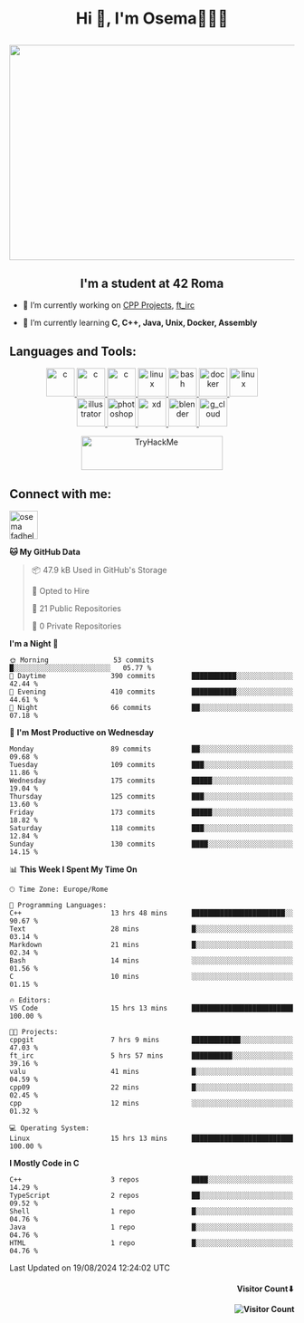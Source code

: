 <h1 align="center">Hi 👋, I'm Osema👨🏽‍💻</h1>

<!-- <h2 align="center"> <a href="https://www.showmyip.com/"><img src="https://github.com/OsemaFadhel/OsemaFadhel/blob/main/img/cybersecurity%20framework.webp" /></a> </h2> -->

<!-- <h2 align="center"> <img src="https://github.com/OsemaFadhel/OsemaFadhel/blob/main/img/1712000100607257.gif" width="900" height="380" /> </h2> -->

<h2 align="center"> <img src="https://github.com/OsemaFadhel/OsemaFadhel/blob/main/img/tumblr_nv2fdyCF5y1tile93o1_500.gif" width="800" height="380" /> </h2>


<h2 align="center">I'm a student at 42 Roma</h3>

- 🔭 I’m currently working on [CPP Projects](https://github.com/OsemaFadhel/CPP42), [ft_irc](https://github.com/OsemaFadhel/ft_irc)

- 🌱 I’m currently learning **C, C++, Java, Unix, Docker, Assembly**

<h2 align="left">Languages and Tools:</h3>
<p align="center"> 
</a> <a href="https://en.wikipedia.org/wiki/C_(programming_language)" target="_blank" rel="noreferrer">  <img src="https://skillicons.dev/icons?i=c" alt="c" width="50" height="50"/> 
</a> <a href="https://en.wikipedia.org/wiki/C%2B%2B" target="_blank" rel="noreferrer">  <img src="https://skillicons.dev/icons?i=cpp" alt="c" width="50" height="50"/> 
</a> <a href="https://www.python.org/" target="_blank" rel="noreferrer">  <img src="https://skillicons.dev/icons?i=py" alt="c" width="50" height="50"/> 
</a> <a href="https://www.linux.org/" target="_blank" rel="noreferrer"> <img src="https://skillicons.dev/icons?i=linux" alt="linux" width="50" height="50"/>
</a> <a href="https://www.gnu.org/software/bash/" target="_blank" rel="noreferrer"> <img src="https://skillicons.dev/icons?i=bash" alt="bash" width="50" height="50"/> 
</a> <a href="https://www.docker.com/" target="_blank" rel="noreferrer"> <img src="https://skillicons.dev/icons?i=docker" alt="docker" width="50" height="50"/> 
</a> <a href="https://code.visualstudio.com/" target="_blank" rel="noreferrer"> <img src="https://skillicons.dev/icons?i=vscode" alt="linux" width="50" height="50"/> <br>
</a> <a href="https://www.adobe.com/in/products/illustrator.html" target="_blank" rel="noreferrer"> <img src="https://skillicons.dev/icons?i=ai" alt="illustrator" width="50" height="50"/> 
</a> <a href="https://www.photoshop.com/enwhat" target="_blank" rel="noreferrer"> <img src="https://skillicons.dev/icons?i=ps" alt="photoshop" width="50" height="50"/> 
</a> <a href="https://www.adobe.com/products/xd.html" target="_blank" rel="noreferrer"> <img src="https://skillicons.dev/icons?i=xd" alt="xd" width="50" height="50"/> 
</a> <a href="https://www.blender.org/" target="_blank" rel="noreferrer"><img src="https://skillicons.dev/icons?i=blender" alt="blender" width="50" height="50"/> 
</a> <a href="https://www.cloudskillsboost.google/public_profiles/3779024f-fae6-49a8-9430-003b65de5349"><img src="https://skillicons.dev/icons?i=gcp" alt="g_cloud" width="50" height="50"/> </a>
</p>
<p align="center"> 
</a> <a href="https://tryhackme.com/p/fazzel"><img src="https://tryhackme-badges.s3.amazonaws.com/fazzel.png" alt="TryHackMe" width="250" height="60"> </a> 

<h2 align="leftt">Connect with me:</h3>
<p align="left">
<a href="https://it.linkedin.com/in/osema-fadhel-7a1996174?trk=people-guest_people_search-card" target="blank"><img align="center" src="https://skillicons.dev/icons?i=linkedin" alt="osema fadhel" height="50" width="50" /></a>
</p>

<!--START_SECTION:waka-->
**🐱 My GitHub Data** 

> 📦 47.9 kB Used in GitHub's Storage 
 > 
> 💼 Opted to Hire
 > 
> 📜 21 Public Repositories 
 > 
> 🔑 0 Private Repositories 
 > 
**I'm a Night 🦉** 

```text
🌞 Morning                53 commits          █░░░░░░░░░░░░░░░░░░░░░░░░   05.77 % 
🌆 Daytime                390 commits         ███████████░░░░░░░░░░░░░░   42.44 % 
🌃 Evening                410 commits         ███████████░░░░░░░░░░░░░░   44.61 % 
🌙 Night                  66 commits          ██░░░░░░░░░░░░░░░░░░░░░░░   07.18 % 
```
📅 **I'm Most Productive on Wednesday** 

```text
Monday                   89 commits          ██░░░░░░░░░░░░░░░░░░░░░░░   09.68 % 
Tuesday                  109 commits         ███░░░░░░░░░░░░░░░░░░░░░░   11.86 % 
Wednesday                175 commits         █████░░░░░░░░░░░░░░░░░░░░   19.04 % 
Thursday                 125 commits         ███░░░░░░░░░░░░░░░░░░░░░░   13.60 % 
Friday                   173 commits         █████░░░░░░░░░░░░░░░░░░░░   18.82 % 
Saturday                 118 commits         ███░░░░░░░░░░░░░░░░░░░░░░   12.84 % 
Sunday                   130 commits         ████░░░░░░░░░░░░░░░░░░░░░   14.15 % 
```


📊 **This Week I Spent My Time On** 

```text
🕑︎ Time Zone: Europe/Rome

💬 Programming Languages: 
C++                      13 hrs 48 mins      ███████████████████████░░   90.67 % 
Text                     28 mins             █░░░░░░░░░░░░░░░░░░░░░░░░   03.14 % 
Markdown                 21 mins             █░░░░░░░░░░░░░░░░░░░░░░░░   02.34 % 
Bash                     14 mins             ░░░░░░░░░░░░░░░░░░░░░░░░░   01.56 % 
C                        10 mins             ░░░░░░░░░░░░░░░░░░░░░░░░░   01.15 % 

🔥 Editors: 
VS Code                  15 hrs 13 mins      █████████████████████████   100.00 % 

🐱‍💻 Projects: 
cppgit                   7 hrs 9 mins        ████████████░░░░░░░░░░░░░   47.03 % 
ft_irc                   5 hrs 57 mins       ██████████░░░░░░░░░░░░░░░   39.16 % 
valu                     41 mins             █░░░░░░░░░░░░░░░░░░░░░░░░   04.59 % 
cpp09                    22 mins             █░░░░░░░░░░░░░░░░░░░░░░░░   02.45 % 
cpp                      12 mins             ░░░░░░░░░░░░░░░░░░░░░░░░░   01.32 % 

💻 Operating System: 
Linux                    15 hrs 13 mins      █████████████████████████   100.00 % 
```

**I Mostly Code in C** 

```text
C++                      3 repos             ████░░░░░░░░░░░░░░░░░░░░░   14.29 % 
TypeScript               2 repos             ██░░░░░░░░░░░░░░░░░░░░░░░   09.52 % 
Shell                    1 repo              █░░░░░░░░░░░░░░░░░░░░░░░░   04.76 % 
Java                     1 repo              █░░░░░░░░░░░░░░░░░░░░░░░░   04.76 % 
HTML                     1 repo              █░░░░░░░░░░░░░░░░░░░░░░░░   04.76 % 
```




 Last Updated on 19/08/2024 12:24:02 UTC
<!--END_SECTION:waka-->

<h4 align="right">Visitor Count⬇</h4>

<h4 align="right"> 

![Visitor Count](https://profile-counter.glitch.me/OsemaFadhel/count.svg) </h4>

